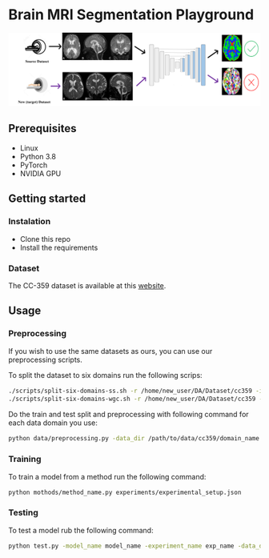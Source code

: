 # Brain MRI Segmentation Playground


![](images/domain_adaptation_problem.png)

## Prerequisites 
- Linux
- Python 3.8
- PyTorch
- NVIDIA GPU

## Getting started
### Instalation
- Clone this repo
- Install the requirements

### Dataset
The CC-359 dataset is available at this [website](https://www.ccdataset.com/).

## Usage

### Preprocessing
If  you wish to use the same datasets as ours, you can use our preprocessing scripts. 

To split the dataset to six domains run the following scrips:

```sh
./scripts/split-six-domains-ss.sh -r /home/new_user/DA/Dataset/cc359 -i  original -m /home/new_user/DA/Dataset/cc359/staple
./scripts/split-six-domains-wgc.sh -r /home/new_user/DA/Dataset/cc359 -i /home/new_user/DA/Dataset/cc359/original -m /home/new_user/DA/Dataset/cc359/wgc
```

Do the train and test split and preprocessing with following command for each data domain you use:

```sh
python data/preprocessing.py -data_dir /path/to/data/cc359/domain_name
```

### Training
To train a model from a method run the following command:
```sh
python mothods/method_name.py experiments/experimental_setup.json
```

### Testing

To test a model rub the following command:

```sh
python test.py -model_name model_name -experiment_name exp_name -data_dir /path/to/data/cc359/test
```